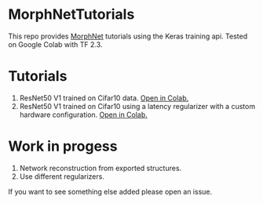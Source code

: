 # MorphNetTutorials
This repo provides [MorphNet](https://github.com/google-research/morph-net) tutorials using the Keras training api.
Tested on Google Colab with TF 2.3.

# Tutorials

1.  ResNet50 V1 trained on Cifar10 data. [Open in Colab.](https://colab.research.google.com/github/ferova/MorphNetTutorials/blob/master/notebooks/MorphNet_Keras_ResnetTutorial.ipynb)
2.  ResNet50 V1 trained on Cifar10 using a latency regularizer with a custom hardware configuration. [Open in Colab.](https://colab.research.google.com/github/ferova/MorphNetTutorials/blob/master/notebooks/MorphNet_Keras_CustomHW.ipynb)

# Work in progess

1. Network reconstruction from exported structures.
2. Use different regularizers.

If you want to see something else added please open an issue.
